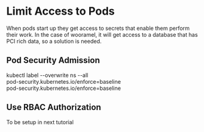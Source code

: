 # Limit Access to Pods

When pods start up they get access to secrets that enable them perform their work. 
In the case of wooramel, it will get access to a database that has PCI rich data, so a solution is needed.

## Pod Security Admission

kubectl label --overwrite ns --all \
    pod-security.kubernetes.io/enforce=baseline \
    pod-security.kubernetes.io/enforce=baseline

## Use RBAC Authorization
To be setup in next tutorial
